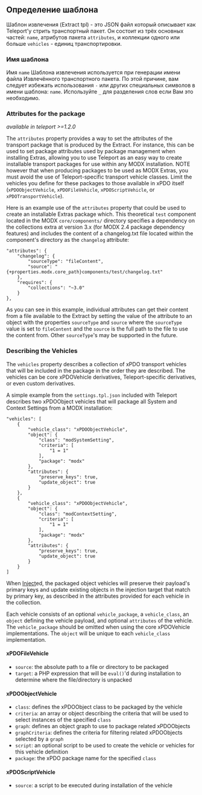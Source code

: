 ## Определение шаблона

Шаблон извлечения (Extract tpl) - это JSON файл который описывает как Teleport'у стрить транспортный пакет. Он состоит из трёх основных частей: `name`, атрибутов пакета `attributes`, и коллекции одного или больше `vehicles` - единиц транспортировки.

### Имя шаблона

Имя `name` Шаблона извлечения используется при генерации имени файла Извлечённого транспортного пакета. По этой причине, вам следует избежать использования `-` или других специальных символов в имени шаблона: `name`. Используйте `_` для разделения слов если Вам это необходимо.

### Attributes for the package

*available in teleport >=1.2.0*

The `attributes` property provides a way to set the attributes of the transport package that is produced by the Extract. For instance, this can be used to set package attributes used by package management when installing Extras, allowing you to use Teleport as an easy way to create installable transport packages for use within any MODX installation. NOTE however that when producing packages to be used as MODX Extras, you must avoid the use of Teleport-specific transport vehicle classes. Limit the vehicles you define for these packages to those available in xPDO itself (`xPDOObjectVehicle`, `xPDOFileVehicle`, `xPDOScriptVehicle`, or `xPDOTransportVehicle`).

Here is an example use of the `attributes` property that could be used to create an installable Extras package which. This theoretical `test` component located in the MODX `core/components/` directory specifies a dependency on the collections extra at version 3.x (for MODX 2.4 package dependency features) and includes the content of a changelog.txt file located within the component's directory as the `changelog` attribute:

    "attributes": {
        "changelog": {
            "sourceType": "fileContent",
            "source": "{+properties.modx.core_path}components/test/changelog.txt"
        },
        "requires": {
            "collections": "~3.0"
        }
    },

As you can see in this example, individual attributes can get their content from a file available to the Extract by setting the value of the attribute to an object with the properties `sourceType` and `source` where the `sourceType` value is set to `fileContent` and the `source` is the full path to the file to use the content from. Other `sourceType`'s may be supported in the future.

### Describing the Vehicles

The `vehicles` property describes a collection of xPDO transport vehicles that will be included in the package in the order they are described. The vehicles can be core xPDOVehicle derivatives, Teleport-specific derivatives, or even custom derivatives.

A simple example from the `settings.tpl.json` included with Teleport describes two xPDOObject vehicles that will package all System and Context Settings from a MODX installation:

    "vehicles": [
        {
            "vehicle_class": "xPDOObjectVehicle",
            "object": {
                "class": "modSystemSetting",
                "criteria": [
                    "1 = 1"
                ],
                "package": "modx"
            },
            "attributes": {
                "preserve_keys": true,
                "update_object": true
            }
        },
        {
            "vehicle_class": "xPDOObjectVehicle",
            "object": {
                "class": "modContextSetting",
                "criteria": [
                    "1 = 1"
                ],
                "package": "modx"
            },
            "attributes": {
                "preserve_keys": true,
                "update_object": true
            }
        }
    ]

When [Inject](../use/inject.md)ed, the packaged object vehicles will preserve their payload's primary keys and update existing objects in the injection target that match by primary key, as described in the attributes provided for each vehicle in the collection.

Each vehicle consists of an optional `vehicle_package`, a `vehicle_class`, an `object` defining the vehicle payload, and optional `attributes` of the vehicle. The `vehicle_package` should be omitted when using the core xPDOVehicle implementations. The `object` will be unique to each `vehicle_class` implementation.

#### xPDOFileVehicle

* `source`: the absolute path to a file or directory to be packaged
* `target`: a PHP expression that will be `eval()`'d during installation to determine where the file/directory is unpacked

#### xPDOObjectVehicle

* `class`: defines the xPDOObject class to be packaged by the vehicle
* `criteria`: an array or object describing the criteria that will be used to select instances of the specified `class`
* `graph`: defines an object graph to use to package related xPDOObjects
* `graphCriteria`: defines the criteria for filtering related xPDOObjects selected by a `graph`
* `script`: an optional script to be used to create the vehicle or vehicles for this vehicle definition
* `package`: the xPDO package name for the specified `class`

#### xPDOScriptVehicle

* `source`: a script to be executed during installation of the vehicle

